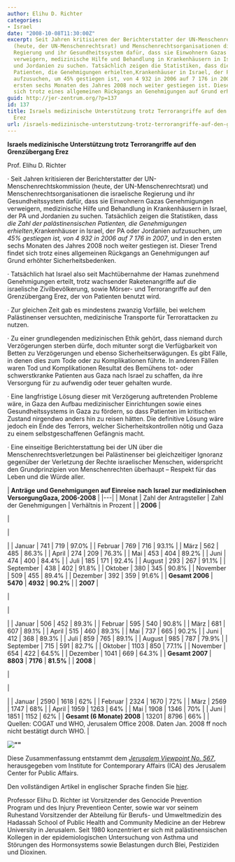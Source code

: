 ```yaml
---
author: Elihu D. Richter
categories:
- Israel
date: "2008-10-08T11:30:00Z"
excerpt: Seit Jahren kritisieren der Berichterstatter der UN-Menschenrechtskommission
  (heute, der UN-Menschenrechtsrat) und Menschenrechtsorganisationen die israelische
  Regierung und ihr Gesundheitssystem dafür, dass sie Einwohnern Gazas Genehmigungen
  verweigern, medizinische Hilfe und Behandlung in Krankenhäusern in Israel, der PA
  und Jordanien zu suchen. Tatsächlich zeigen die Statistiken, dass die Zahl der palästinensischen
  Patienten, die Genehmigungen erhielten,Krankenhäuser in Israel, der PA oder Jordanien
  aufzusuchen, um 45% gestiegen ist, von 4 932 in 2006 auf 7 176 in 2007, und in den
  ersten sechs Monaten des Jahres 2008 noch weiter gestiegen ist. Dieser Trend findet
  sich trotz eines allgemeinen Rückgangs an Genehmigungen auf Grund erhöhter Sicherheitsbedenken.
guid: http://jer-zentrum.org/?p=137
id: 137
title: Israels medizinische Unterstützung trotz Terrorangriffe auf den Grenzübergang
  Erez
url: /israels-medizinische-unterstutzung-trotz-terrorangriffe-auf-den-grenzubergang-erez/
---
```



**Israels medizinische Unterstützung trotz Terrorangriffe auf den Grenzübergang Erez**



Prof. Elihu D. Richter

 

· Seit Jahren kritisieren der Berichterstatter der UN-Menschenrechtskommission (heute, der UN-Menschenrechtsrat) und Menschenrechtsorganisationen die israelische Regierung und ihr Gesundheitssystem dafür, dass sie Einwohnern Gazas Genehmigungen verweigern, medizinische Hilfe und Behandlung in Krankenhäusern in Israel, der PA und Jordanien zu suchen. Tatsächlich zeigen die Statistiken, dass *die Zahl der palästinensischen Patienten, die Genehmigungen erhielten*,Krankenhäuser in Israel, der PA oder Jordanien aufzusuchen, *um 45% gestiegen ist, von 4 932 in 2006 auf 7 176 in 2007*, und in den ersten sechs Monaten des Jahres 2008 noch weiter gestiegen ist. Dieser Trend findet sich trotz eines allgemeinen Rückgangs an Genehmigungen auf Grund erhöhter Sicherheitsbedenken.

 

· Tatsächlich hat Israel also seit Machtübernahme der Hamas zunehmend Genehmigungen erteilt, trotz wachsender Raketenangriffe auf die israelische Zivilbevölkerung, sowie Mörser- und Terrorangriffe auf den Grenzübergang Erez, der von Patienten benutzt wird.

 

· Zur gleichen Zeit gab es mindestens zwanzig Vorfälle, bei welchem Palästinenser versuchten, medizinische Transporte für Terrorattacken zu nutzen.

 

· Zu einer grundlegenden medizinischen Ethik gehört, dass niemand durch Verzögerungen sterben dürfe, doch mitunter sorgt die Verfügbarkeit von Betten zu Verzögerungen und ebenso Sicherheitserwägungen. Es gibt Fälle, in denen dies zum Tode oder zu Komplikationen führte. In anderen Fällen waren Tod und Komplikationen Resultat des Bemühens tot- oder schwerstkranke Patienten aus Gaza nach Israel zu schaffen, da ihre Versorgung für zu aufwendig oder teuer gehalten wurde.

 

· Eine langfristige Lösung dieser mit Verzögerung auftretenden Probleme wäre, in Gaza den Aufbau medizinischer Einrichtungen sowie eines Gesundheitssystems in Gaza zu fördern, so dass Patienten im kritischen Zustand nirgendwo anders hin zu reisen hätten. Die definitive Lösung wäre jedoch ein Ende des Terrors, welcher Sicherheitskontrollen nötig und Gaza zu einem selbstgeschaffenen Gefängnis macht.

 

· Eine einseitige Berichterstattung bei der UN über die Menschenrechtsverletzungen bei Palästinenser bei gleichzeitiger Ignoranz gegenüber der Verletzung der Rechte israelischer Menschen, widerspricht den Grundprinzipien von Menschenrechten überhaupt – Respekt für das Leben und die Würde aller.




 

| 
 **Anträge und Genehmigungen auf Einreise nach Israel zur medizinischen VersorgungGaza, 2006-2008** 
 |
|---|
| 
Monat
 | 
Zahl der Antragsteller
 | 
Zahl der Genehmigungen
 | 
Verhältnis in Prozent
 |
| 
**2006** 
 | 
 
 | 
 
 | 
 
 |
| 
Januar 
 | 
741 
 | 
719 
 | 
97.0% 
 |
| 
Februar 
 | 
769 
 | 
716 
 | 
93.1% 
 |
| 
März
 | 
562 
 | 
485 
 | 
86.3% 
 |
| 
April 
 | 
274 
 | 
209 
 | 
76.3% 
 |
| 
Mai 
 | 
453 
 | 
404 
 | 
89.2% 
 |
| 
Juni 
 | 
474 
 | 
400 
 | 
84.4% 
 |
| 
Juli 
 | 
185 
 | 
171 
 | 
92.4% 
 |
| 
August 
 | 
293 
 | 
267 
 | 
91.1% 
 |
| 
September 
 | 
438 
 | 
402 
 | 
91.8% 
 |
| 
Oktober 
 | 
380 
 | 
345 
 | 
90.8% 
 |
| 
November 
 | 
509 
 | 
455 
 | 
89.4% 
 |
| 
Dezember 
 | 
392 
 | 
359 
 | 
91.6% 
 |
| 
**Gesamt 2006** 
 | 
**5470** 
 | 
**4932** 
 | 
**90.2%** 
 |
| 
**2007** 
 | 
 
 | 
 
 | 
 
 |
| 
Januar 
 | 
506 
 | 
452 
 | 
89.3% 
 |
| 
Februar
 | 
595 
 | 
540 
 | 
90.8% 
 |
| 
März
 | 
681 
 | 
607 
 | 
89.1% 
 |
| 
April 
 | 
515 
 | 
460 
 | 
89.3% 
 |
| 
Mai 
 | 
737 
 | 
665 
 | 
90.2% 
 |
| 
Juni 
 | 
412 
 | 
368 
 | 
89.3% 
 |
| 
Juli 
 | 
859 
 | 
765 
 | 
89.1% 
 |
| 
August 
 | 
985 
 | 
787 
 | 
79.9% 
 |
| 
September 
 | 
715 
 | 
591 
 | 
82.7% 
 |
| 
Oktober 
 | 
1103 
 | 
850 
 | 
77.1% 
 |
| 
November 
 | 
654 
 | 
422 
 | 
64.5% 
 |
| 
Dezember 
 | 
1041 
 | 
669 
 | 
64.3% 
 |
| 
**Gesamt 2007** 
 | 
**8803** 
 | 
**7176** 
 | 
**81.5%** 
 |
| 
**2008** 
 | 
 
 | 
 
 | 
 
 |
| 
Januar 
 | 
2590 
 | 
1618 
 | 
62% 
 |
| 
Februar 
 | 
2324 
 | 
1670 
 | 
72% 
 |
| 
März 
 | 
2569 
 | 
1747 
 | 
68% 
 |
| 
April 
 | 
1959 
 | 
1263 
 | 
64% 
 |
| 
Mai 
 | 
1908 
 | 
1346 
 | 
70% 
 |
| 
Juni 
 | 
1851 
 | 
1152 
 | 
62% 
 |
| 
**Gesamt (6 Monate) 2008** 
 | 
13201 
 | 
8796 
 | 
66% 
 |
| 
Quellen: COGAT und WHO, Jerusalem Office 2008. Daten Jan. 2008 ff noch nicht bestätigt durch WHO. 
 |




 



 


**![""]("http://jer-zentrum.org/UserFiles/Statistik%20Gaza%20Medizin.jpg")**




 

Diese Zusammenfassung entstammt dem *[Jerusalem Viewpoint No. 567]("http://www.jcpa.org/JCPA/Templates/ShowPage.asp?DRIT=2&DBID=1&LNGID=1&TMID=111&FID=283&PID=0&IID=2649&TTL=Israeli_Approvals_for_Medical_Entry_in_the_Shadow_of_Terror_Attacks_at_the_Erez_Crossing")*, herausgegeben vom Institute for Contemporary Affairs (ICA) des Jerusalem Center for Public Affairs.

 

Den vollständigen Artikel in englischer Sprache finden Sie [hier]("http://www.jcpa.org/JCPA/Templates/ShowPage.asp?DRIT=2&DBID=1&LNGID=1&TMID=111&FID=283&PID=0&IID=2649&TTL=Israeli_Approvals_for_Medical_Entry_in_the_Shadow_of_Terror_Attacks_at_the_Erez_Crossing").

 

Professor Elihu D. Richter ist Vorsitzender des Genocide Prevention Program und des Injury Preventieon Center, sowie war vor seinem Ruhestand Vorsitzender der Abteilung für Berufs- und Umweltmedizin des Hadassah School of Public Health and Community Medicine an der Hebrew University in Jerusalem. Seit 1980 konzentriert er sich mit palästinensischen Kollegen in der epidemiologischen Untersuchung von Asthma und Störungen des Hormonsystems sowie Belastungen durch Blei, Pestiziden und Dioxinen. 

 
